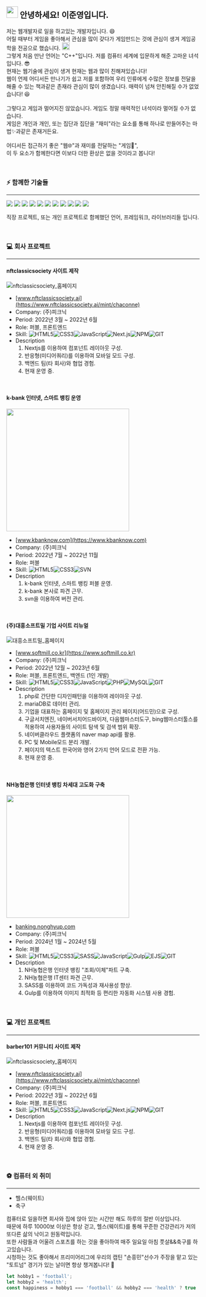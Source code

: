 ## <img src="https://raw.githubusercontent.com/aemmadi/aemmadi/master/wave.gif" width="30"> 안녕하세요! 이준영입니다. 
<p>
  저는 웹개발자로 일을 하고있는 개발자입니다. 😄 <br>
  어릴 때부터 게임을 좋아해서 관심을 많이 갖다가 게임만드는 것에 관심이 생겨 게임공학을 전공으로 했습니다. <img src="https://raw.githubusercontent.com/HFO4/HFO4/master/img/start.png" height="20" /> <br>
  그렇게 처음 만난 언어는 "C++"입니다. 저를 컴퓨터 세계에 입문하게 해준 고마운 녀석입니다. 😎 <br>
  현재는 웹기술에 관심이 생겨 현재는 웹과 많이 친해져있습니다! <br>
  웹이 언제 어디서든 만나기가 쉽고 저를 포함하여 우리 인류에게 수많은 정보를 전달을 해줄 수 있는 책과같은 존재라 관심이 많이 생겼습니다. 
  매력이 넘쳐 안친해질 수가 없었습니다! 😆 <br>
  <br>
  그렇다고 게임과 멀어지진 않았습니다. 게임도 정말 매력적인 녀석이라 멀어질 수가 없습니다. <br>
  게임은 개인과 개인, 또는 집단과 집단을 "재미"라는 요소를 통해 하나로 만들어주는 마법✨과같은 존재거든요. <br>
  <br>
  어디서든 접근하기 좋은 "웹🌐"과 재미를 전달하는 "게임🎲", <br>
  이 두 요소가 함께한다면 이보다 더한 환상은 없을 것이라고 봅니다! <br>
</p>
<br>

### ⚡ 함께한 기술들
___
<p align="left">  
  <img src="https://readme-components.vercel.app/api?component=logo&fill=black&logo=HTML5&svgfill=e34c26">  
  <img src="https://readme-components.vercel.app/api?component=logo&fill=black&logo=CSS3&svgfill=2965f1">  
  <img src="https://readme-components.vercel.app/api?component=logo&fill=black&logo=SASS&svgfill=cd6799">
  <img src="https://readme-components.vercel.app/api?component=logo&fill=black&logo=javascript&svgfill=f6df1c">
  <img src="https://readme-components.vercel.app/api?component=logo&fill=black&logo=PHP&svgfill=787CB4">
  <img src="https://readme-components.vercel.app/api?component=logo&fill=black&logo=node.js&svgfill=659b60">
  <img src="https://readme-components.vercel.app/api?component=logo&fill=black&logo=NPM&svgfill=D50000">
  <img src="https://readme-components.vercel.app/api?component=logo&fill=black&logo=gulp&svgfill=D04345">
  <img src="https://readme-components.vercel.app/api?component=logo&fill=black&logo=react&animation=spin&svgfill=15d8fe">  
  <img src="https://readme-components.vercel.app/api?component=logo&fill=black&logo=next.js&svgfill=ffffff">  
  <img src="https://readme-components.vercel.app/api?component=logo&fill=black&logo=git&svgfill=f1502f">  
</p>
<p>
  직장 프로젝트, 또는 개인 프로젝트로 함께했던 언어, 프레임워크, 라이브러리들 입니다.
</p>
<br>

### 💻 회사 프로젝트
___
#### nftclassicsociety 사이트 제작

![nftclassicsociety_홈페이지](https://github.com/LeeJoonYeong/LeeJoonYeong/assets/46806583/03621bf3-9476-4f7f-beb1-4ef9fac55d8b)

- [www.nftclassicsociety.ai](https://www.nftclassicsociety.ai/mint/chaconne)
- Company: (주)피크닉
- Period: 2022년 3월 ~ 2022년 6월
- Role: 퍼블, 프론트엔드
- Skill: ![HTML5](https://img.shields.io/badge/-HTML5-E34F26?style=flat-square&logo=html5&logoColor=white)![CSS3](https://img.shields.io/badge/-CSS3-1572B6?style=flat-square&logo=css3)![JavaScript](https://img.shields.io/badge/-JavaScript-black?style=flat-square&logo=javascript)![Next.js](https://img.shields.io/badge/-Next.js-gray?style=flat-square&logo=Next.js)![NPM](https://img.shields.io/badge/-NPM-black?style=flat-square&logo=NPM)![GIT](https://img.shields.io/badge/-GIT-black?style=flat-square&logo=GIT)
- Description
    1. Nextjs를 이용하여 컴포넌트 레이아웃 구성.
    2. 반응형(미디어쿼리)를 이용하여 모바일 모드 구성.
    3. 백엔드 팀(타 회사)와 협업 경험.
    4. 현재 운영 중.

<br>

#### k-bank 인터넷, 스마트 뱅킹 운영

<img src="https://github.com/LeeJoonYeong/LeeJoonYeong/assets/46806583/4c358920-d37f-4129-a645-9335e3d82198" width="320">

- [www.kbanknow.com](https://www.kbanknow.com)
- Company: (주)피크닉
- Period: 2022년 7월 ~ 2022년 11월
- Role: 퍼블
- Skill: ![HTML5](https://img.shields.io/badge/-HTML5-E34F26?style=flat-square&logo=html5&logoColor=white)![CSS3](https://img.shields.io/badge/-CSS3-1572B6?style=flat-square&logo=css3)![SVN](https://img.shields.io/badge/-SVN-black?style=flat-square&logo=SVN)
- Description
    1. k-bank 인터넷, 스마트 뱅킹 퍼블 운영.
    2. k-bank 본사로 파견 근무.
    3. svn을 이용하여 버전 관리.

<br>

#### (주)대흥소프트밀 기업 사이트 리뉴얼

![대흥소프트밀_홈페이지](https://github.com/LeeJoonYeong/LeeJoonYeong/assets/46806583/564938ba-b062-473c-95b5-56d5f42f12b4)

- [www.softmill.co.kr](https://www.softmill.co.kr)
- Company: (주)피크닉
- Period: 2022년 12월 ~ 2023년 6월
- Role: 퍼블, 프론트엔드, 백엔드 (1인 개발)
- Skill: ![HTML5](https://img.shields.io/badge/-HTML5-E34F26?style=flat-square&logo=html5&logoColor=white)![CSS3](https://img.shields.io/badge/-CSS3-1572B6?style=flat-square&logo=css3)![JavaScript](https://img.shields.io/badge/-JavaScript-black?style=flat-square&logo=javascript)![PHP](https://img.shields.io/badge/-PHP-purple?style=flat-square&logo=PHP)![MySQL](https://img.shields.io/badge/-MySQL-black?style=flat-square&logo=mysql)![GIT](https://img.shields.io/badge/-GIT-black?style=flat-square&logo=GIT)
- Description
    1. php로 간단한 디자인패턴을 이용하여 레이아웃 구성.
    2. mariaDB로 데이터 관리.
    3. 기업을 대표하는 홈페이지 및 홈페이지 관리 페이지(어드민)으로 구성.
    4. 구글서치엔진, 네이버서치어드바이저, 다음웹마스터도구, bing웹마스터툴스를 적용하여 사용자들의 사이트 탐색 및 검색 범위 확장.
    5. 네이버클라우드 플랫폼의 naver map api를 활용.
    6. PC 및 Mobile모드 분리 개발.
    7. 페이지의 텍스트 한국어와 영어 2가지 언어 모드로 전환 가능.
    8. 현재 운영 중.

<br>

#### NH농협은행 인터넷 뱅킹 차세대 고도화 구축

<img src="https://github.com/LeeJoonYeong/LeeJoonYeong/assets/46806583/4a2261bb-502f-45ac-85be-6fa8e3b1763b" width="320">

- [banking.nonghyup.com](https://banking.nonghyup.com)
- Company: (주)피크닉
- Period: 2024년 1월 ~ 2024년 5월
- Role: 퍼블
- Skill: ![HTML5](https://img.shields.io/badge/-HTML5-E34F26?style=flat-square&logo=html5&logoColor=white)![CSS3](https://img.shields.io/badge/-CSS3-1572B6?style=flat-square&logo=css3)![SASS](https://img.shields.io/badge/-SASS-black?style=flat-square&logo=SASS)![JavaScript](https://img.shields.io/badge/-JavaScript-black?style=flat-square&logo=javascript)![Gulp](https://img.shields.io/badge/-Gulp-black?style=flat-square&logo=Gulp)![EJS](https://img.shields.io/badge/-EJS-black?style=flat-square&logo=EJS)![GIT](https://img.shields.io/badge/-GIT-black?style=flat-square&logo=GIT)
- Description
    1. NH농협은행 인터넷 뱅킹 "조회/이체"파트 구축.
    2. NH농협은행 IT센터 파견 근무.
    3. SASS를 이용하여 코드 가독성과 재사용성 향상.
    4. Gulp를 이용하여 이미지 최적화 등 편리한 자동화 시스템 사용 경험.

<br>

### 💻 개인 프로젝트
___
#### barber101 커뮤니티 사이트 제작

![nftclassicsociety_홈페이지](https://github.com/LeeJoonYeong/LeeJoonYeong/assets/46806583/03621bf3-9476-4f7f-beb1-4ef9fac55d8b)

- [www.nftclassicsociety.ai](https://www.nftclassicsociety.ai/mint/chaconne)
- Company: (주)피크닉
- Period: 2022년 3월 ~ 2022년 6월
- Role: 퍼블, 프론트엔드
- Skill: ![HTML5](https://img.shields.io/badge/-HTML5-E34F26?style=flat-square&logo=html5&logoColor=white)![CSS3](https://img.shields.io/badge/-CSS3-1572B6?style=flat-square&logo=css3)![JavaScript](https://img.shields.io/badge/-JavaScript-black?style=flat-square&logo=javascript)![Next.js](https://img.shields.io/badge/-Next.js-gray?style=flat-square&logo=Next.js)![NPM](https://img.shields.io/badge/-NPM-black?style=flat-square&logo=NPM)![GIT](https://img.shields.io/badge/-GIT-black?style=flat-square&logo=GIT)
- Description
    1. Nextjs를 이용하여 컴포넌트 레이아웃 구성.
    2. 반응형(미디어쿼리)를 이용하여 모바일 모드 구성.
    3. 백엔드 팀(타 회사)와 협업 경험.
    4. 현재 운영 중.

<br>

### ⚽ 컴퓨터 외 취미
___
- 헬스(웨이트)
- 축구

<p>
  컴퓨터로 일을하면 회사와 집에 앉아 있는 시간만 해도 하루의 절반 이상입니다. <br>
  때문에 하루 10000보 이상은 항상 걷고, 헬스(웨이트)를 통해 꾸준한 건강관리가 저의 또다른 삶의 낙이고 원동력입니다. <br>
  또한 사람들과 어울려 스포츠를 하는 것을 좋아하여 매주 일요일 아침 풋살&&축구를 하고있습니다. <br>
  시청하는 것도 좋아해서 프리미어리그에 우리의 캡틴 "손흥민"선수가 주장을 맡고 있는 "토트넘" 경기가 있는 날이면 항상 챙겨봅니다! 🤩
</p>

```js
let hobby1 = 'football';
let hobby2 = 'health';
const happiness = hobby1 === 'football' && hobby2 === 'health' ? true : false;
```

